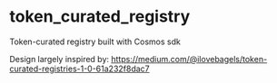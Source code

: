 # token_curated_registry
Token-curated registry built with Cosmos sdk

Design largely inspired by: https://medium.com/@ilovebagels/token-curated-registries-1-0-61a232f8dac7
